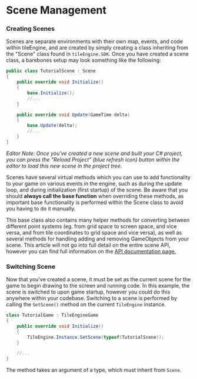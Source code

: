 # Scene Management
### Creating Scenes
Scenes are separate environments with their own map, events, and code within tileEngine, and are created by simply creating a class inheriting from
the "Scene" class found in `tileEngine.SDK`. Once you have created a scene class, a barebones setup may look something like the following:

```cs
public class TutorialScene : Scene
{
    public override void Initialize()
    {
        base.Initialize();
        //...
    }

    public override void Update(GameTime delta)
    {
        base.Update(delta);
        //...
    }
}
```
*Editor Note: Once you've created a new scene and built your C# project, you can press the "Reload Project" (blue refresh icon) button within the
editor to load this new scene in the project tree.*

Scenes have several virtual methods which you can use to add functionality to your game on various events in the engine, such as during the update
loop, and during initialization (first startup) of the scene. Be aware that you should **always call the base function** when overriding these methods,
as important base functionality is performed within the Scene class to avoid you having to do it manually.

This base class also contains many helper methods for converting between different point systems (eg. from grid space to screen space, and vice
versa, and from tile coordinates to grid space and vice versa), as well as several methods for handling adding and removing GameObjects from your
scene. This article will not go into full detail on the entire scene API, however you can find full information on the [API documentation page.](../api/tileEngine.SDK.Scene.html)

### Switching Scene
Now that you've created a scene, it must be set as the current scene for the game to begin drawing to the screen and running code. In this example,
the scene is switched to upon game startup, however you could do this anywhere within your codebase. Switching to a scene is performed by calling
the `SetScene()` method on the current `TileEngine` instance.

```cs
class TutorialGame : TileEngineGame
{
    public override void Initialize()
    {
        TileEngine.Instance.SetScene(typeof(TutorialScene));
    }

    //...
}
```

The method takes an argument of a type, which must inherit from `Scene`.